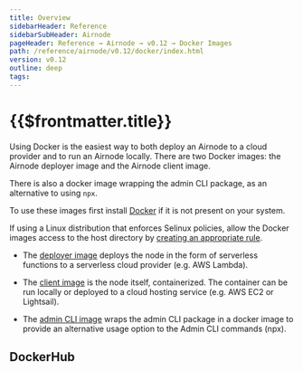 ```yaml
---
title: Overview
sidebarHeader: Reference
sidebarSubHeader: Airnode
pageHeader: Reference → Airnode → v0.12 → Docker Images
path: /reference/airnode/v0.12/docker/index.html
version: v0.12
outline: deep
tags:
---
```


<VersionWarning/>

<PageHeader/>

<SearchHighlight/>

<FlexStartTag/>

# {{$frontmatter.title}}

Using Docker is the easiest way to both deploy an Airnode to a cloud provider
and to run an Airnode locally. There are two Docker images: the Airnode deployer
image and the Airnode client image.

There is also a docker image wrapping the admin CLI package, as an alternative
to using `npx`.

To use these images first install [Docker](https://docs.docker.com/get-docker/)
if it is not present on your system.

If using a Linux distribution that enforces Selinux policies, allow the Docker
images access to the host directory by
[creating an appropriate rule](https://stackoverflow.com/questions/24288616/permission-denied-on-accessing-host-directory-in-docker).

- The [deployer image](/reference/airnode/v0.12/docker/deployer-image.md)
  deploys the node in the form of serverless functions to a serverless cloud
  provider (e.g. AWS Lambda).

- The [client image](/reference/airnode/v0.12/docker/client-image.md) is the
  node itself, containerized. The container can be run locally or deployed to a
  cloud hosting service (e.g. AWS EC2 or Lightsail).

- The [admin CLI image](/reference/airnode/v0.12/docker/admin-cli-image.md)
  wraps the admin CLI package in a docker image to provide an alternative usage
  option to the Admin CLI commands (npx).

## DockerHub

<DockerHubImages/>

<FlexEndTag/>
